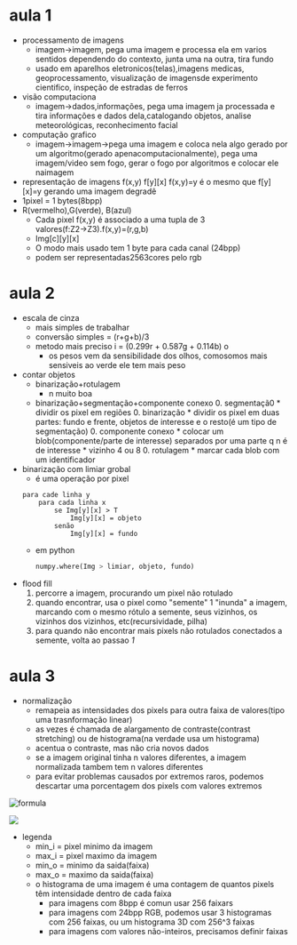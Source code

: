 # aula 1

* processamento de imagens
   * imagem->imagem, pega uma imagem e processa ela em varios sentidos dependendo do contexto, junta uma na outra, tira fundo
   * usado em aparelhos eletronicos(telas),imagens medicas, geoprocessamento, visualização de imagensde experimento cientifico, inspeção de estradas de ferros
* visão computaciona
   * imagem->dados,informações, pega uma imagem ja processada e tira informações e dados dela,catalogando objetos, analise meteorológicas, reconhecimento facial
* computação grafico
   * imagem->imagem->pega uma imagem e coloca nela algo gerado por um algoritmo(gerado apenacomputacionalmente), pega uma imagem/video sem fogo, gerar o fogo por algoritmos e colocar ele naimagem
* representação de imagens f(x,y) f[y][x] f(x,y)=y é o mesmo que f[y][x]=y gerando uma imagem degradê
* 1pixel = 1 bytes(8bpp)
* R(vermelho),G(verde), B(azul)
	* Cada pixel f(x,y) é associado a uma tupla de 3 valores(f:Z2→Z3).f(x,y)=(r,g,b)
	* Img[c][y][x]
	* O modo mais usado tem 1 byte para cada canal (24bpp)
	* podem ser representadas2563cores pelo rgb
# aula 2
* escala de cinza
	* mais simples de trabalhar
	* conversão simples = (r+g+b)/3
	* metodo mais preciso  i = (0.299r + 0.587g + 0.114b) o
		* os pesos vem da sensibilidade dos olhos, comosomos mais sensiveis ao verde ele tem mais peso
* contar objetos
	* binarização+rotulagem
		* n muito boa
	* binarização+segmentação+componente conexo
		0. segmentaçã0
			* dividir os pixel em regiões
		0. binarização
			* dividir os pixel em duas partes: fundo e frente, objetos de interesse e o resto(é um tipo de segmentação)
		0. componente conexo
			* colocar um blob(componente/parte de interesse) separados por uma parte q n é de interesse
			* vizinho 4 ou 8
		0. rotulagem
			* marcar cada blob com um identificador
* binarização com limiar grobal
	* é uma operação por pixel
	```
	para cade linha y
		para cada linha x
			se Img[y][x] > T
				Img[y][x] = objeto
			senão
				Img[y][x] = fundo
	```
	* em python
		```python
		numpy.where(Img > limiar, objeto, fundo)
		```
* flood fill
	1. percorre a imagem, procurando um pixel não rotulado
	1. quando encontrar, usa o pixel como "semente"
	1 "inunda" a imagem, marcando com o mesmo rótulo a semente, seus vizinhos, os vizinhos dos vizinhos, etc(recursividade, pilha)
	1. para quando não encontrar mais pixels não rotulados conectados a semente, volta ao passao *1*

# aula 3
* normalização
	* remapeia as intensidades dos pixels para outra faixa de valores(tipo uma trasnformação linear)
	* as vezes é chamada de alargamento de contraste(contrast stretching) ou de histograma(na verdade usa um histograma)
	* acentua o contraste, mas não cria novos dados
	* se a imagem original tinha n valores diferentes, a imagem normalizada tambem tem n valores diferentes
	* para evitar problemas causados por extremos raros, podemos descartar uma porcentagem dos pixels com valores extremos
	
![formula](https://render.githubusercontent.com/render/math?math=\LARGE%20g(x,y)=%20\frac{f(x,y)-min_i}{max_i%20-%20min_i}(max_o%20-%20min_o%20)+%20min_o)

<img src="https://render.githubusercontent.com/render/math?math=g(x,y)=\LARGE \frac{f(x,y)-min_i}{max_i - min_i}(max_o - min_o )+ min_o">

* legenda
	* min_i = pixel minimo da imagem
	* max_i = pixel maximo da imagem
	* min_o = minimo da saida(faixa)
	* max_o = maximo da saida(faixa)
	* o histograma de uma imagem é uma contagem de quantos pixels têm intensidade dentro de cada faixa
		* para imagens com 8bpp é comun usar 256 faixars
		* para imagens com 24bpp RGB, podemos usar 3 histogramas com 256 faixas, ou um histograma 3D com 256^3 faixas
		* para imagens com valores não-inteiros, precisamos definir faixas